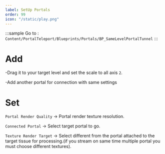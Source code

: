 ```yaml
---
label: SetUp Portals
order: 99
icon: "/static/play.png"
---
```


<style>
    .sample {
        text-align: center;
        color: #1956AF;
        border-radius: 10px;
        background-color: #ff9500;
        border: 1px solid #1956AF;
        padding-top: 20px;
        margin-bottom: 20px;
    }
</style>


:::sample
Go to :  `Content/PortalTeleport/Blueprints/Portals/BP_SameLevelPortalTunnel`
:::

# Add

-Drag it to your target level and set the scale to all axis `2`.

-Add another portal for connection with same settings


# Set

`Portal Render Quality` -> Portal render texture resolution.

`Connected Portal` -> Select target portal to go.

`Texture Render Target` -> Select different from the portal attached to the target tissue for processing.(if you stream on same time multiple portal you must choose different textures).

